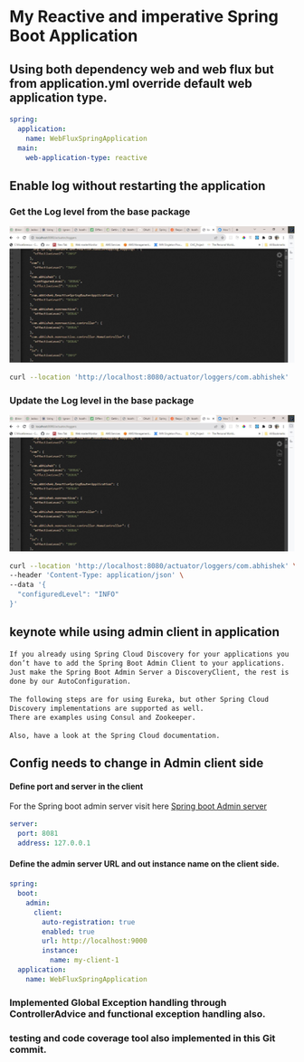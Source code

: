 # My Reactive and imperative Spring Boot Application

## Using both dependency **web and web flux** but from application.yml override default web application type.
```yml
spring:
  application:
    name: WebFluxSpringApplication
  main:
    web-application-type: reactive
```

## Enable log without restarting the application
### Get the Log level from the base package
![Initial log level](Images/Log%20at%20debug%20level.JPG)
```bash
curl --location 'http://localhost:8080/actuator/loggers/com.abhishek'
```


### Update the Log level in the base package
![log at debug level](Images/Log%20at%20debug%20level.JPG)
```bash
curl --location 'http://localhost:8080/actuator/loggers/com.abhishek' \
--header 'Content-Type: application/json' \
--data '{
  "configuredLevel": "INFO"
}'
```


## keynote while using admin client  in application
```text
If you already using Spring Cloud Discovery for your applications you don’t have to add the Spring Boot Admin Client to your applications. 
Just make the Spring Boot Admin Server a DiscoveryClient, the rest is done by our AutoConfiguration.

The following steps are for using Eureka, but other Spring Cloud Discovery implementations are supported as well. 
There are examples using Consul and Zookeeper.

Also, have a look at the Spring Cloud documentation.
```

## Config needs to change in Admin client side
#### Define port and server in the client 
For the Spring boot admin server visit here [Spring boot Admin server](https://github.com/mabhisheksingh/SpringBootAdminServer) 
```yaml
server:
  port: 8081
  address: 127.0.0.1

```
#### Define the admin server URL and out instance name on the client side.
```yaml
spring:
  boot:
    admin:
      client:
        auto-registration: true
        enabled: true
        url: http://localhost:9000
        instance:
          name: my-client-1
  application:
    name: WebFluxSpringApplication
```

### Implemented Global Exception handling through ControllerAdvice and functional exception handling also.
### testing and code coverage tool also implemented in this Git commit.

